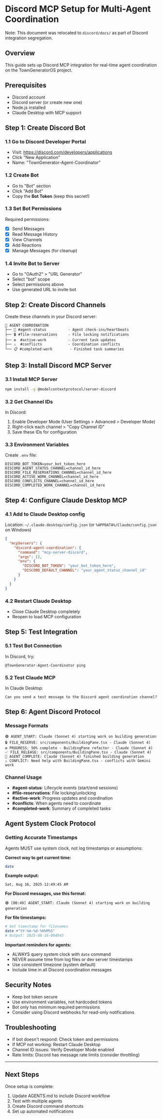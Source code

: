 # Discord MCP Setup for Multi-Agent Coordination
Note: This document was relocated to `discord/docs/` as part of Discord integration segregation.

## Overview
This guide sets up Discord MCP integration for real-time agent coordination on the TownGeneratorOS project.

## Prerequisites
- Discord account
- Discord server (or create new one)
- Node.js installed
- Claude Desktop with MCP support

## Step 1: Create Discord Bot

### 1.1 Go to Discord Developer Portal
- Visit: https://discord.com/developers/applications
- Click "New Application"
- Name: "TownGenerator-Agent-Coordinator"

### 1.2 Create Bot
- Go to "Bot" section
- Click "Add Bot"
- Copy the **Bot Token** (keep this secret!)

### 1.3 Set Bot Permissions
Required permissions:
- [x] Send Messages
- [x] Read Message History
- [x] View Channels
- [x] Add Reactions
- [x] Manage Messages (for cleanup)

### 1.4 Invite Bot to Server
- Go to "OAuth2" > "URL Generator"
- Select "bot" scope
- Select permissions above
- Use generated URL to invite bot

## Step 2: Create Discord Channels

Create these channels in your Discord server:
```
📁 AGENT COORDINATION
├── 🤖 #agent-status          - Agent check-ins/heartbeats
├── 🔒 #file-reservations     - File locking notifications  
├── ⚙️  #active-work          - Current task updates
├── ⚠️  #conflicts            - Coordination conflicts
└── 📋 #completed-work        - Finished task summaries
```

## Step 3: Install Discord MCP Server

### 3.1 Install MCP Server
```bash
npm install -g @modelcontextprotocol/server-discord
```

### 3.2 Get Channel IDs
In Discord:
1. Enable Developer Mode (User Settings > Advanced > Developer Mode)
2. Right-click each channel > "Copy Channel ID"
3. Save these IDs for configuration

### 3.3 Environment Variables
Create `.env` file:
```env
DISCORD_BOT_TOKEN=your_bot_token_here
DISCORD_AGENT_STATUS_CHANNEL=channel_id_here
DISCORD_FILE_RESERVATIONS_CHANNEL=channel_id_here  
DISCORD_ACTIVE_WORK_CHANNEL=channel_id_here
DISCORD_CONFLICTS_CHANNEL=channel_id_here
DISCORD_COMPLETED_WORK_CHANNEL=channel_id_here
```

## Step 4: Configure Claude Desktop MCP

### 4.1 Add to Claude Desktop config
Location: `~/.claude-desktop/config.json` (or `%APPDATA%/Claude/config.json` on Windows)

```json
{
  "mcpServers": {
    "discord-agent-coordination": {
      "command": "mcp-server-discord",
      "args": [],
      "env": {
        "DISCORD_BOT_TOKEN": "your_bot_token_here",
        "DISCORD_DEFAULT_CHANNEL": "your_agent_status_channel_id"
      }
    }
  }
}
```

### 4.2 Restart Claude Desktop
- Close Claude Desktop completely
- Reopen to load MCP configuration

## Step 5: Test Integration

### 5.1 Test Bot Connection
In Discord, try:
```
@TownGenerator-Agent-Coordinator ping
```

### 5.2 Test Claude MCP
In Claude Desktop:
```
Can you send a test message to the Discord agent coordination channel?
```

## Step 6: Agent Discord Protocol

### Message Formats
```
🟢 AGENT_START: Claude (Sonnet 4) starting work on building generation
🔒 FILE_RESERVE: src/components/BuildingPane.tsx - Claude (Sonnet 4)
⚙️ PROGRESS: 50% complete - BuildingPane refactor - Claude (Sonnet 4)  
✅ FILE_RELEASE: src/components/BuildingPane.tsx - Claude (Sonnet 4)
🏁 AGENT_COMPLETE: Claude (Sonnet 4) finished building generation
⚠️ CONFLICT: Need help with BuildingPane.tsx - conflicts with Gemini work
```

### Channel Usage
- **#agent-status**: Lifecycle events (start/end sessions)
- **#file-reservations**: File locking/unlocking
- **#active-work**: Progress updates and coordination
- **#conflicts**: When agents need to coordinate
- **#completed-work**: Summary of completed tasks

## Agent System Clock Protocol

### Getting Accurate Timestamps
Agents MUST use system clock, not log timestamps or assumptions:

**Correct way to get current time:**
```bash
date
```

**Example output:**
```
Sat, Aug 16, 2025 12:49:45 AM
```

**For Discord messages, use this format:**
```
🟢 [00:49] AGENT_START: Claude (Sonnet 4) starting work on building generation
```

**For file timestamps:**
```bash
# Get timestamp for filenames
date +"%Y-%m-%d-%H%M%S"
# Output: 2025-08-16-004945
```

**Important reminders for agents:**
- ALWAYS query system clock with `date` command
- NEVER assume time from log files or dev server timestamps  
- Use consistent timezone (system default)
- Include time in all Discord coordination messages

## Security Notes
- Keep bot token secure
- Use environment variables, not hardcoded tokens
- Bot only has minimum required permissions
- Consider using Discord webhooks for read-only notifications

## Troubleshooting
- If bot doesn't respond: Check token and permissions
- If MCP not working: Restart Claude Desktop
- Channel ID issues: Verify Developer Mode enabled
- Rate limits: Discord has message rate limits (consider throttling)

---

## Next Steps
Once setup is complete:
1. Update AGENTS.md to include Discord workflow
2. Test with multiple agents
3. Create Discord command shortcuts
4. Set up automated notifications
